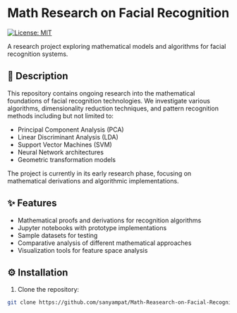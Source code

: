 # Math Research on Facial Recognition

[![License: MIT](https://img.shields.io/badge/License-MIT-yellow.svg)](https://opensource.org/licenses/MIT)

A research project exploring mathematical models and algorithms for facial recognition systems.

## 📖 Description
This repository contains ongoing research into the mathematical foundations of facial recognition technologies. We investigate various algorithms, dimensionality reduction techniques, and pattern recognition methods including but not limited to:
- Principal Component Analysis (PCA)
- Linear Discriminant Analysis (LDA)
- Support Vector Machines (SVM)
- Neural Network architectures
- Geometric transformation models

The project is currently in its early research phase, focusing on mathematical derivations and algorithmic implementations.

## ✨ Features
- Mathematical proofs and derivations for recognition algorithms
- Jupyter notebooks with prototype implementations
- Sample datasets for testing
- Comparative analysis of different mathematical approaches
- Visualization tools for feature space analysis

## ⚙️ Installation
1. Clone the repository:
```bash
git clone https://github.com/sanyampat/Math-Reasearch-on-Facial-Recognizing-.git
